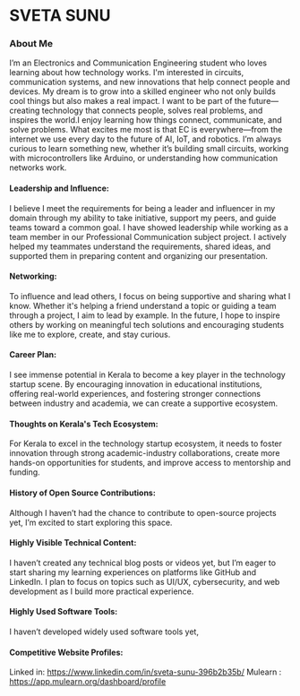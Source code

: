 # SVETA SUNU

### About Me
I’m an Electronics and Communication Engineering student who loves learning about how technology works.
I'm interested in circuits, communication systems, and new innovations that help connect people and devices.
My dream is to grow into a skilled engineer who not only builds cool things but also makes a real impact. I want to be part of the future—creating technology that connects people, solves real problems, and inspires the world.I enjoy learning how things connect, communicate, and solve problems. What excites me most is that EC is everywhere—from the internet we use every day to the future of AI, IoT, and robotics. I’m always curious to learn something new, whether it’s building small circuits, working with microcontrollers like Arduino, or understanding how communication networks work.




#### Leadership and Influence:

I believe I meet the requirements for being a leader and influencer in my domain through my ability to take initiative, support my peers, and guide teams toward a common goal.
I have showed leadership while working as a team member in our Professional Communication subject project. 
I actively helped my teammates understand the requirements, shared ideas, and supported them in preparing content and organizing our presentation.

#### Networking:

To influence and lead others, I focus on being supportive and sharing what I know. Whether it's helping a friend understand a topic or guiding a team through a project, I aim to lead by example.
In the future, I hope to inspire others by working on meaningful tech solutions and encouraging students like me to explore, create, and stay curious.
#### Career Plan:

I see immense potential in Kerala to become a key player in the technology startup scene. 
By encouraging innovation in educational institutions, offering real-world experiences, and fostering stronger connections between industry and academia, we can create a supportive ecosystem.

#### Thoughts on Kerala's Tech Ecosystem:

For Kerala to excel in the technology startup ecosystem, it needs to foster innovation through strong academic-industry collaborations, create more hands-on opportunities for students, and improve access to mentorship and funding. 
#### History of Open Source Contributions:

Although I haven’t had the chance to contribute to open-source projects yet, I’m excited to start exploring this space.


#### Highly Visible Technical Content:

I haven’t created any technical blog posts or videos yet, but I’m eager to start sharing my learning experiences on platforms like GitHub and LinkedIn. I plan to focus on topics such as UI/UX, cybersecurity, and web development as I build more practical experience.
#### Highly Used Software Tools:

I  haven’t developed widely used software tools yet,
#### Competitive Website Profiles:

Linked in: https://www.linkedin.com/in/sveta-sunu-396b2b35b/
Mulearn : https://app.mulearn.org/dashboard/profile





